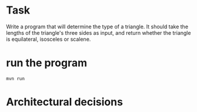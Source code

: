 # Task

Write a program that will determine the type of a triangle. It should take the lengths of the triangle's three sides as input, and return whether the triangle is equilateral, isosceles or scalene.

# run the program

`mvn run`

# Architectural decisions

